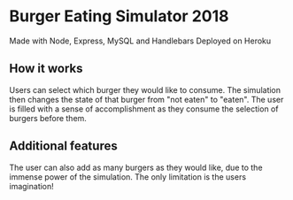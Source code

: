 # Burger Eating Simulator 2018
Made with Node, Express, MySQL and Handlebars
Deployed on Heroku

## How it works
Users can select which burger they would like to consume.
The simulation then changes the state of that burger from "not eaten" to "eaten".
The user is filled with a sense of accomplishment as they consume the selection of burgers before them.

## Additional features
The user can also add as many burgers as they would like, due to the immense power of the simulation. 
The only limitation is the users imagination!
